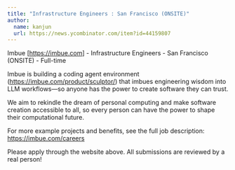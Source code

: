 ```yaml
---
title: "Infrastructure Engineers : San Francisco (ONSITE)"
author:
  name: kanjun
  url: https://news.ycombinator.com/item?id=44159807
---
```

Imbue [<a href="https:&#x2F;&#x2F;imbue.com" rel="nofollow">https:&#x2F;&#x2F;imbue.com</a>] - Infrastructure Engineers - San Francisco (ONSITE) - Full-time

Imbue is building a coding agent environment (<a href="https:&#x2F;&#x2F;imbue.com&#x2F;product&#x2F;sculptor&#x2F;" rel="nofollow">https:&#x2F;&#x2F;imbue.com&#x2F;product&#x2F;sculptor&#x2F;</a>) that imbues engineering wisdom into LLM workflows—so anyone has the power to create software they can trust.

We aim to rekindle the dream of personal computing and make software creation accessible to all, so every person can have the power to shape their computational future.

For more example projects and benefits, see the full job description: <a href="https:&#x2F;&#x2F;imbue.com&#x2F;careers" rel="nofollow">https:&#x2F;&#x2F;imbue.com&#x2F;careers</a>

Please apply through the website above. All submissions are reviewed by a real person!
<JobApplication />
